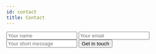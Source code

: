 ```yaml
---
id: contact
title: Contact
---
```


<form
class="contact"
action="https://formspree.io/davis@phillypublishing.com"
method="POST">
  <input type="text" name="name" placeholder="Your name" />
  <input type="email" name="_replyto"  placeholder="Your email" />
  <input type="textarea" name="message" placeholder="Your short message" />
  <input type="hidden" name="_subject" value="Newsroom in a Box contact" />
  <input type="text" name="_gotcha" style="display:none" />
  <input class="btn btn-subs" type="submit" value="Get in touch">
</form>